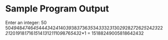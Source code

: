 # Sample Program Output

Enter an integer: 50
50*49*48*47*46*45*44*43*42*41*40*39*38*37*36*35*34*33*32*31*30*29*28*27*26*25*24*23*22*21*20*19*18*17*16*15*14*13*12*11*10*9*8*7*6*5*4*3*2*1 = 15188249005818642432
